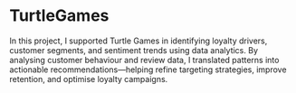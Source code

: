 # TurtleGames
In this project, I supported Turtle Games in identifying loyalty drivers, customer segments, and sentiment trends using data analytics. By analysing customer behaviour and review data, I translated patterns into actionable recommendations—helping refine targeting strategies, improve retention, and optimise loyalty campaigns.
